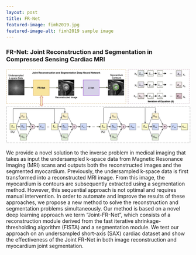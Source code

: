 ```yaml
---
layout: post
title: FR-Net
featured-image: fimh2019.jpg
featured-image-alt: fimh2019 sample image
---
```

### FR-Net: Joint Reconstruction and Segmentation in Compressed Sensing Cardiac MRI
<p align="center">
  <img src="/assets/project/fimh2019.jpg" alt="FIMH2019" title="Photo" width="800">
</p>

We provide a novel solution to the inverse problem in medical imaging that takes as input the undersampled k-space data from Magnetic Resonance Imaging (MRI) scans and outputs both the reconstructed images and the segmented myocardium. Previously, the undersampled k-space data is first transformed into a reconstructed MRI image. From this image, the myocardium is contours are subsequently extracted using a segmentation method. However, this sequential approach is not optimal and requires manual intervention. In order to automate and improve the results of these approaches, we propose a new method to solve the reconstruction and segmentation problems simultaneously. Our method is based on a novel deep learning approach we term “Joint-FR-Net”, which consists of a reconstruction module derived from the fast iterative shrinkage-thresholding algorithm (FISTA) and a segmentation module. We test our approach on an undersampled short-axis (SAX) cardiac dataset and show the effectiveness of the Joint FR-Net in both image reconstruction and myocardium joint segmentation.
